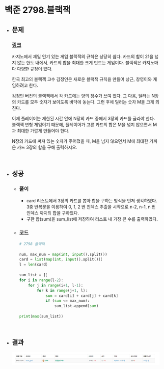 # 백준 2798.블랙잭

- ## 문제
    ### [링크](https://www.acmicpc.net/problem/2798)

    카지노에서 제일 인기 있는 게임 블랙잭의 규칙은 상당히 쉽다. 카드의 합이 21을 넘지 않는 한도 내에서, 카드의 합을 최대한 크게 만드는 게임이다. 블랙잭은 카지노마다 다양한 규정이 있다.

    한국 최고의 블랙잭 고수 김정인은 새로운 블랙잭 규칙을 만들어 상근, 창영이와 게임하려고 한다.

    김정인 버전의 블랙잭에서 각 카드에는 양의 정수가 쓰여 있다. 그 다음, 딜러는 N장의 카드를 모두 숫자가 보이도록 바닥에 놓는다. 그런 후에 딜러는 숫자 M을 크게 외친다.

    이제 플레이어는 제한된 시간 안에 N장의 카드 중에서 3장의 카드를 골라야 한다. 블랙잭 변형 게임이기 때문에, 플레이어가 고른 카드의 합은 M을 넘지 않으면서 M과 최대한 가깝게 만들어야 한다.

    N장의 카드에 써져 있는 숫자가 주어졌을 때, M을 넘지 않으면서 M에 최대한 가까운 카드 3장의 합을 구해 출력하시오.


<br>

- ## 성공

    - ### 풀이
        - card 리스트에서 3장의 카드를 뽑아 합을 구하는 방식을 먼저 생각하였다. 3중 반복문을 이용하여 0, 1, 2 번 인덱스 추출을 시작으로 n-2, n-1, n 번 인덱스 까지의 합을 구하였다.
        - 구한 합(sum)을 sum_list에 저장하여 리스트 내 가장 큰 수를 출력하였다.

    - ### 코드

        ```python
        # 2798 블랙잭

        num, max_num = map(int, input().split())
        card = list(map(int, input().split()))
        l = len(card)

        sum_list = []
        for i in range(l-2):
            for j in range(i+1, l-1):
                for k in range(j+1, l):
                    sum = card[i] + card[j] + card[k]
                    if (sum <= max_num):
                        sum_list.append(sum)

        print(max(sum_list))

</br>

- ## 결과

    ![alt text](image/2798_결과.png)